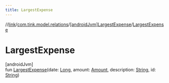 ```yaml
---
title: LargestExpense
---
```

//[link](../../../index.html)/[com.tink.model.relations](../index.html)/[[androidJvm]LargestExpense](index.html)/[LargestExpense](-largest-expense.html)



# LargestExpense



[androidJvm]\
fun [LargestExpense](-largest-expense.html)(date: [Long](https://kotlinlang.org/api/latest/jvm/stdlib/kotlin/-long/index.html), amount: [Amount](../../com.tink.model.misc/[android-jvm]-amount/index.html), description: [String](https://kotlinlang.org/api/latest/jvm/stdlib/kotlin/-string/index.html), id: [String](https://kotlinlang.org/api/latest/jvm/stdlib/kotlin/-string/index.html))




